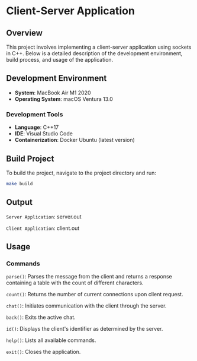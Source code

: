 # Client-Server Application

## Overview

This project involves implementing a client-server application using sockets in C++. Below is a detailed description of the development environment, build process, and usage of the application.

## Development Environment

- **System**: MacBook Air M1 2020
- **Operating System**: macOS Ventura 13.0

### Development Tools

- **Language**: C++17
- **IDE**: Visual Studio Code
- **Containerization**: Docker Ubuntu (latest version)

## Build Project

To build the project, navigate to the project directory and run:

```sh
make build
```

## Output
`Server Application`: server.out

`Client Application`: client.out

## Usage
### Commands
`parse()`: Parses the message from the client and returns a response containing a table with the count of different characters.

`count()`: Returns the number of current connections upon client request.

`chat()`: Initiates communication with the client through the server.

`back()`: Exits the active chat.

`id()`: Displays the client's identifier as determined by the server.

`help()`: Lists all available commands.

`exit()`: Closes the application.
